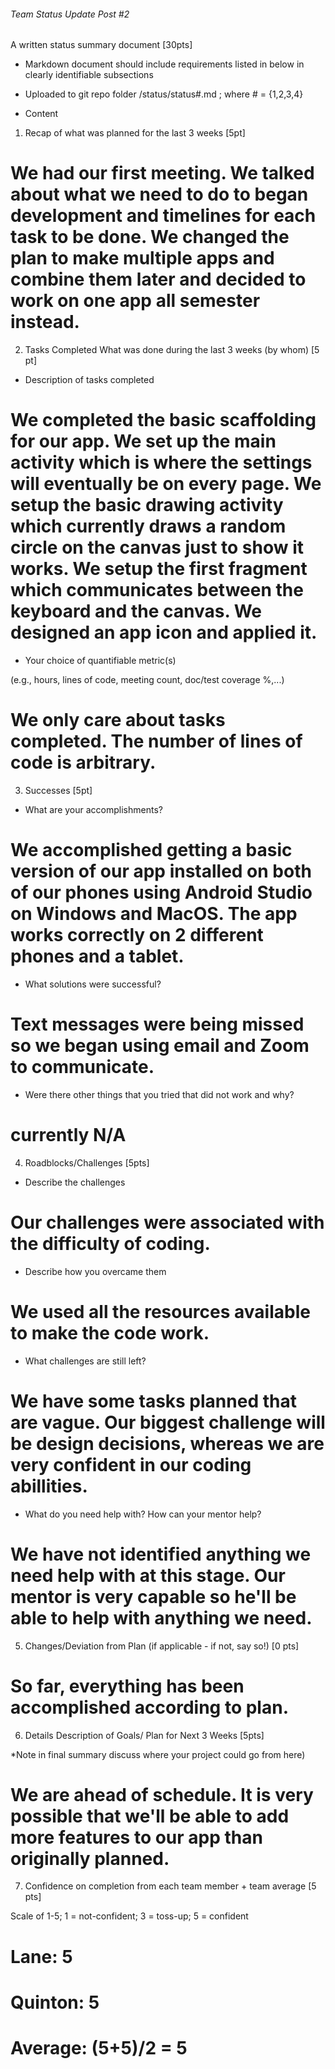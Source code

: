 ###### Team Status Update Post #2

A written status summary document [30pts]

* Markdown document should include requirements listed in below in clearly identifiable subsections

* Uploaded to git repo folder /status/status​#​.md ; where # = {1,2,3,4}

* Content

1. Recap of what was planned for the last 3 weeks [5pt]

# We had our first meeting. We talked about what we need to do to began development and timelines for each task to be done. We changed the plan to make multiple apps and combine them later and decided to work on one app all semester instead. 

2. Tasks Completed What was done during the last 3 weeks (by whom) [5 pt]

* Description of tasks completed

# We completed the basic scaffolding for our app. We set up the main activity which is where the settings will eventually be on every page. We setup the basic drawing activity which currently draws a random circle on the canvas just to show it works. We setup the first fragment which communicates between the keyboard and the canvas. We designed an app icon and applied it. 

* Your choice of quantifiable metric(s)

(e.g., hours, lines of code, meeting count, doc/test coverage %,...)

# We only care about tasks completed. The number of lines of code is arbitrary. 

3. Successes [5pt]

* What are your accomplishments?

# We accomplished getting a basic version of our app installed on both of our phones using Android Studio on Windows and MacOS. The app works correctly on 2 different phones and a tablet. 

* What solutions were successful?

# Text messages were being missed so we began using email and Zoom to communicate. 

* Were there other things that you tried that did not work and why?

# currently N/A

4. Roadblocks/Challenges [5pts]

* Describe the challenges

# Our challenges were associated with the difficulty of coding. 

* Describe how you overcame them

# We used all the resources available to make the code work. 

* What challenges are still left?

# We have some tasks planned that are vague. Our biggest challenge will be design decisions, whereas we are very confident in our coding abillities. 

* What do you need help with? How can your mentor help?

# We have not identified anything we need help with at this stage. Our mentor is very capable so he'll be able to help with anything we need. 

5. Changes/Deviation from Plan ​(if applicable - if not, say so!) [0 pts]

# So far, everything has been accomplished according to plan. 

6. Details Description of Goals/ Plan for ​Next 3 Weeks [5pts]

*Note in final summary discuss where your project could go from here)

# We are ahead of schedule. It is very possible that we'll be able to add more features to our app than originally planned. 

7. Confidence on completion from each team member + team average [5 pts]

Scale of 1-5; 1 = not-confident; 3 = toss-up; 5 = confident

# Lane: 5
# Quinton: 5
# Average: (5+5)/2 = 5
